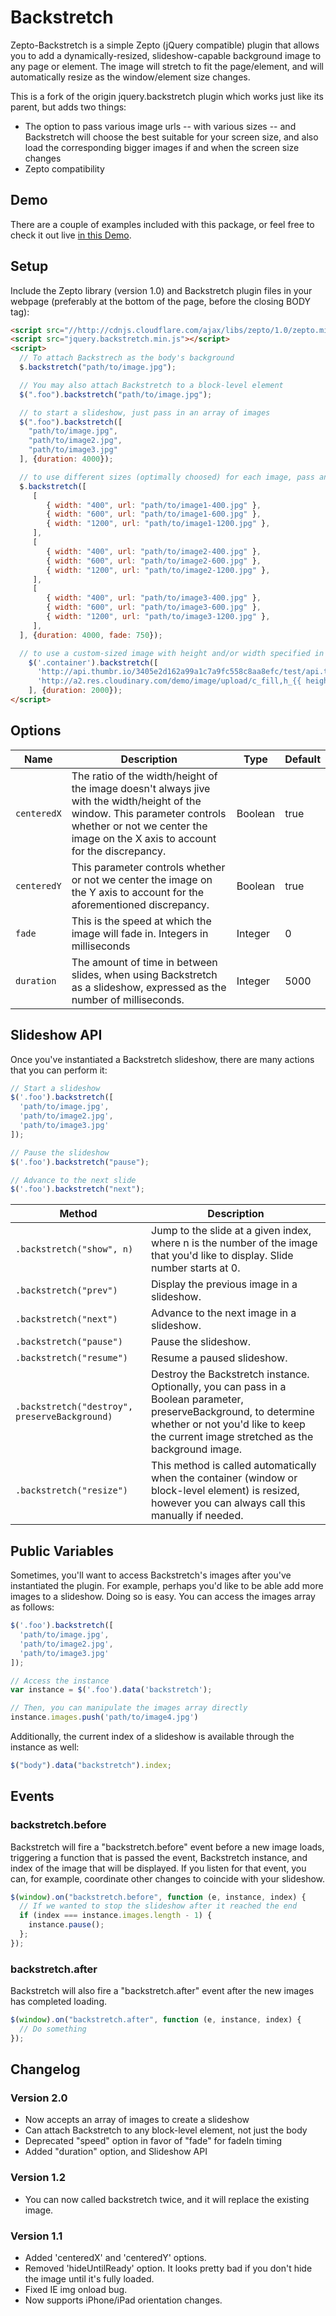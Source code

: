 # Backstretch

Zepto-Backstretch is a simple Zepto (jQuery compatible) plugin that allows you to add a dynamically-resized, slideshow-capable background image to any page or element. The image will stretch to fit the page/element, and will automatically resize as the window/element size changes.

This is a fork of the origin jquery.backstretch plugin which works just like its parent, but adds two things:

* The option to pass various image urls -- with various sizes -- and Backstretch will choose the best suitable for your screen size, and also load the corresponding bigger images if and when the screen size changes
* Zepto compatibility

## Demo

There are a couple of examples included with this package, or feel free to check it out live [in this Demo](http://srobbin.com/jquery-plugins/backstretch/).

## Setup

Include the Zepto library (version 1.0) and Backstretch plugin files in your webpage (preferably at the bottom of the page, before the closing BODY tag):

```html
<script src="//http://cdnjs.cloudflare.com/ajax/libs/zepto/1.0/zepto.min.js"></script>
<script src="jquery.backstretch.min.js"></script>
<script>
  // To attach Backstrech as the body's background
  $.backstretch("path/to/image.jpg");

  // You may also attach Backstretch to a block-level element
  $(".foo").backstretch("path/to/image.jpg");

  // to start a slideshow, just pass in an array of images
  $(".foo").backstretch([
    "path/to/image.jpg",
    "path/to/image2.jpg",
    "path/to/image3.jpg"    
  ], {duration: 4000});

  // to use different sizes (optimally choosed) for each image, pass an array of objects
  $.backstretch([ 
     [ 
        { width: "400", url: "path/to/image1-400.jpg" }, 
        { width: "600", url: "path/to/image1-600.jpg" }, 
        { width: "1200", url: "path/to/image1-1200.jpg" }, 
     ], 
     [ 
        { width: "400", url: "path/to/image2-400.jpg" }, 
        { width: "600", url: "path/to/image2-600.jpg" }, 
        { width: "1200", url: "path/to/image2-1200.jpg" }, 
     ], 
     [ 
        { width: "400", url: "path/to/image3-400.jpg" }, 
        { width: "600", url: "path/to/image3-600.jpg" }, 
        { width: "1200", url: "path/to/image3-1200.jpg" }, 
     ], 
  ], {duration: 4000, fade: 750}); 

  // to use a custom-sized image with height and/or width specified in the url itself (like the services offered by some image CDNs like [Cloudinary](http://cloudinary.com/) and [Thumbrio](http://www.thumbr.io/)) pass the image url with the field to be completed with the actual container size
    $('.container').backstretch([
      'http://api.thumbr.io/3405e2d162a99a1c7a9fc558c8aa8efc/test/api.thumbr.io/static/ladies-800.png/{{width}}x{{height}}c-ebarcelona-eframe1/thumb.jpg',
      'http://a2.res.cloudinary.com/demo/image/upload/c_fill,h_{{ height }},w_{{ width }}/a_hflip/sheep.jpg'
    ], {duration: 2000});
</script>
```

## Options

| Name | Description | Type | Default |
|------|-------------|------|---------|
| `centeredX` | The ratio of the width/height of the image doesn't always jive with the width/height of the window. This parameter controls whether or not we center the image on the X axis to account for the discrepancy. | Boolean | true |
| `centeredY` | This parameter controls whether or not we center the image on the Y axis to account for the aforementioned discrepancy. | Boolean | true |
| `fade` | This is the speed at which the image will fade in. Integers in milliseconds | Integer | 0 |
| `duration` | The amount of time in between slides, when using Backstretch as a slideshow, expressed as the number of milliseconds. | Integer | 5000 |

## Slideshow API

Once you've instantiated a Backstretch slideshow, there are many actions that you can perform it:

```javascript
// Start a slideshow
$('.foo').backstretch([
  'path/to/image.jpg',
  'path/to/image2.jpg',
  'path/to/image3.jpg'
]);

// Pause the slideshow
$('.foo').backstretch("pause");

// Advance to the next slide
$('.foo').backstretch("next");
```

| Method | Description |
|------|-------------|
| `.backstretch("show", n)` | Jump to the slide at a given index, where n is the number of the image that you'd like to display. Slide number starts at 0. |
| `.backstretch("prev")` | Display the previous image in a slideshow. |
| `.backstretch("next")` | Advance to the next image in a slideshow. |
| `.backstretch("pause")` | Pause the slideshow. |
| `.backstretch("resume")` | Resume a paused slideshow. |
| `.backstretch("destroy", preserveBackground)` | Destroy the Backstretch instance. Optionally, you can pass in a Boolean parameter, preserveBackground, to determine whether or not you'd like to keep the current image stretched as the background image. |
| `.backstretch("resize")` | This method is called automatically when the container (window or block-level element) is resized, however you can always call this manually if needed. |

## Public Variables

Sometimes, you'll want to access Backstretch's images after you've instantiated the plugin. For example, perhaps you'd like to be able add more images to a slideshow. Doing so is easy. You can access the images array as follows:

```javascript
$('.foo').backstretch([
  'path/to/image.jpg',
  'path/to/image2.jpg',
  'path/to/image3.jpg'
]);

// Access the instance
var instance = $('.foo').data('backstretch');

// Then, you can manipulate the images array directly
instance.images.push('path/to/image4.jpg')
```

Additionally, the current index of a slideshow is available through the instance as well:

```javascript
$("body").data("backstretch").index;
```

## Events

### backstretch.before

Backstretch will fire a "backstretch.before" event before a new image loads, triggering a function that is passed the event, Backstretch instance, and index of the image that will be displayed. If you listen for that event, you can, for example, coordinate other changes to coincide with your slideshow.

```javascript
$(window).on("backstretch.before", function (e, instance, index) {
  // If we wanted to stop the slideshow after it reached the end
  if (index === instance.images.length - 1) {
    instance.pause();
  };
});
```

### backstretch.after

Backstretch will also fire a "backstretch.after" event after the new images has completed loading.

```javascript
$(window).on("backstretch.after", function (e, instance, index) {
  // Do something
});
```

## Changelog

### Version 2.0

* Now accepts an array of images to create a slideshow
* Can attach Backstretch to any block-level element, not just the body
* Deprecated "speed" option in favor of "fade" for fadeIn timing
* Added "duration" option, and Slideshow API

### Version 1.2

* You can now called backstretch twice, and it will replace the existing image.

### Version 1.1

* Added 'centeredX' and 'centeredY' options.
* Removed 'hideUntilReady' option. It looks pretty bad if you don't hide the image until it's fully loaded.
* Fixed IE img onload bug.
* Now supports iPhone/iPad orientation changes.

